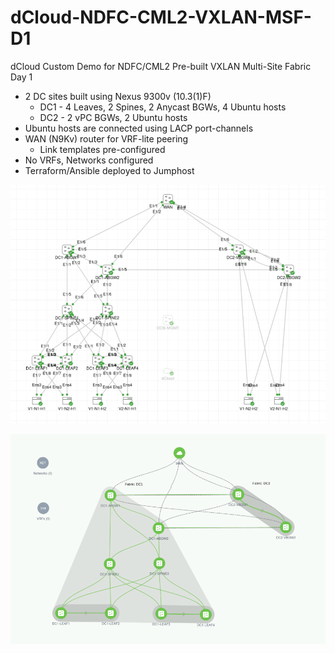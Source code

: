 # dCloud-NDFC-CML2-VXLAN-MSF-D1

dCloud Custom Demo for NDFC/CML2 
Pre-built VXLAN Multi-Site Fabric Day 1
- 2 DC sites built using Nexus 9300v (10.3(1)F)
  - DC1 - 4 Leaves, 2 Spines, 2 Anycast BGWs, 4 Ubuntu hosts
  - DC2 - 2 vPC BGWs, 2 Ubuntu hosts
- Ubuntu hosts are connected using LACP port-channels
- WAN (N9Kv) router for VRF-lite peering
  - Link templates pre-configured
- No VRFs, Networks configured
- Terraform/Ansible deployed to Jumphost

![Alt text](image.png)

![Alt text](image-1.png)